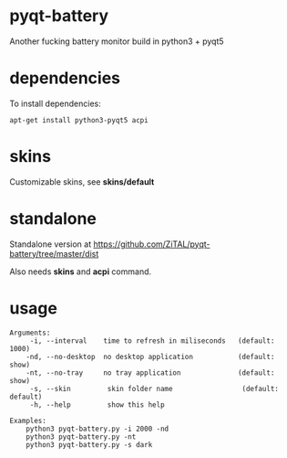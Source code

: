# pyqt-battery #

Another fucking battery monitor build in python3 + pyqt5

# dependencies #

To install dependencies:
```
apt-get install python3-pyqt5 acpi
```

# skins #

Customizable skins, see **skins/default**

# standalone #

Standalone version at https://github.com/ZiTAL/pyqt-battery/tree/master/dist

Also needs **skins** and **acpi** command.

# usage #
```
Arguments:
     -i, --interval    time to refresh in miliseconds   (default: 1000)
    -nd, --no-desktop  no desktop application           (default: show)
    -nt, --no-tray     no tray application              (default: show)
     -s, --skin         skin folder name                 (default: default)
     -h, --help         show this help

Examples:
    python3 pyqt-battery.py -i 2000 -nd
    python3 pyqt-battery.py -nt
    python3 pyqt-battery.py -s dark
```